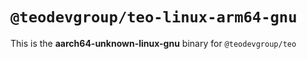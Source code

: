 # `@teodevgroup/teo-linux-arm64-gnu`

This is the **aarch64-unknown-linux-gnu** binary for `@teodevgroup/teo`

